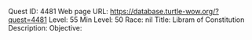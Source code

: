Quest ID: 4481
Web page URL: https://database.turtle-wow.org/?quest=4481
Level: 55
Min Level: 50
Race: nil
Title: Libram of Constitution
Description: 
Objective: 
